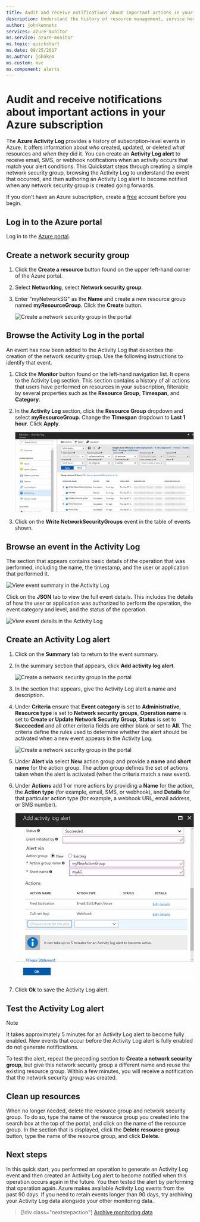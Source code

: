 ```yaml
---
title: Audit and receive notifications about important actions in your Azure subscription
description: Understand the history of resource management, service health, and other subscription activity in the Activity Log, then use an Activity Log alert to receive an email notification when a highly-privileged operation is performed in your subscription.
author: johnkemnetz
services: azure-monitor
ms.service: azure-monitor
ms.topic: quickstart
ms.date: 09/25/2017
ms.author: johnkem
ms.custom: mvc
ms.component: alerts
---
```


# Audit and receive notifications about important actions in your Azure subscription

The **Azure Activity Log** provides a history of subscription-level events in Azure. It offers information about *who* created, updated, or deleted *what* resources and *when* they did it. You can create an **Activity Log alert** to receive email, SMS, or webhook notifications when an activity occurs that match your alert conditions. This Quickstart steps through creating a simple network security group, browsing the Activity Log to understand the event that occurred, and then authoring an Activity Log alert to become notified when any network security group is created going forwards.

If you don't have an Azure subscription, create a [free](https://azure.microsoft.com/free/) account before you begin.

## Log in to the Azure portal

Log in to the [Azure portal](https://portal.azure.com/).

## Create a network security group

1. Click the **Create a resource** button found on the upper left-hand corner of the Azure portal.

2. Select **Networking**, select **Network security group**.

3. Enter "myNetworkSG" as the **Name** and create a new resource group named **myResourceGroup**. Click the **Create** button.

    ![Create a network security group in the portal](./media/monitor-quick-audit-notify-action-in-subscription/create-network-security-group.png)

## Browse the Activity Log in the portal

An event has now been added to the Activity Log that describes the creation of the network security group. Use the following instructions to identify that event.

1. Click the **Monitor** button found on the left-hand navigation list. It opens to the Activity Log section. This section contains a history of all actions that users have performed on resources in your subscription, filterable by several properties such as the **Resource Group**, **Timespan**, and **Category**.

2. In the **Activity Log** section, click the **Resource Group** dropdown and select **myResourceGroup**. Change the **Timespan** dropdown to **Last 1 hour**. Click **Apply**.

    ![Filter the Activity Log](./media/monitor-quick-audit-notify-action-in-subscription/browse-activity-log.png)

3. Click on the **Write NetworkSecurityGroups** event in the table of events shown.

## Browse an event in the Activity Log

The section that appears contains basic details of the operation that was performed, including the name, the timestamp, and the user or application that performed it.

![View event summary in the Activity Log](./media/monitor-quick-audit-notify-action-in-subscription/activity-log-summary.png)

Click on the **JSON** tab to view the full event details. This includes the details of how the user or application was authorized to perform the operation, the event category and level, and the status of the operation.

![View event details in the Activity Log](./media/monitor-quick-audit-notify-action-in-subscription/activity-log-json.png)

## Create an Activity Log alert

1. Click on the **Summary** tab to return to the event summary.

2. In the summary section that appears, click **Add activity log alert**.

    ![Create a network security group in the portal](./media/monitor-quick-audit-notify-action-in-subscription/activity-log-summary.png)

3. In the section that appears, give the Activity Log alert a name and description.

4. Under **Criteria** ensure that **Event category** is set to **Administrative**, **Resource type** is set to **Network security groups**, **Operation name** is set to **Create or Update Network Security Group**, **Status** is set to **Succeeded** and all other criteria fields are either blank or set to **All**. The criteria define the rules used to determine whether the alert should be activated when a new event appears in the Activity Log.

    ![Create a network security group in the portal](./media/monitor-quick-audit-notify-action-in-subscription/activity-log-alert-criteria.png)

5. Under **Alert via** select **New** action group and provide a **name** and **short name** for the action group. The action group defines the set of actions taken when the alert is activated (when the criteria match a new event).

6. Under **Actions** add 1 or more actions by providing a **Name** for the action, the **Action type** (for example, email, SMS, or webhook), and **Details** for that particular action type (for example, a webhook URL, email address, or SMS number).

    ![Create a network security group in the portal](./media/monitor-quick-audit-notify-action-in-subscription/activity-log-alert-actions.png)

7. Click **Ok** to save the Activity Log alert.

## Test the Activity Log alert

> [!NOTE]
> It takes approximately 5 minutes for an Activity Log alert to become fully enabled. New events that occur before the Activity Log alert is fully enabled do not generate notifications.
>
>

To test the alert, repeat the preceding section to **Create a network security group**, but give this network security group a different name and reuse the existing resource group. Within a few minutes, you will receive a notification that the network security group was created.

## Clean up resources

When no longer needed, delete the resource group and network security group. To do so, type the name of the resource group you created into the search box at the top of the portal, and click on the name of the resource group. In the section that is displayed, click the **Delete resource group** button, type the name of the resource group, and click **Delete**.

## Next steps

In this quick start, you performed an operation to generate an Activity Log event and then created an Activity Log alert to become notified when this operation occurs again in the future. You then tested the alert by performing that operation again. Azure makes available Activity Log events from the past 90 days. If you need to retain events longer than 90 days, try archiving your Activity Log data alongside your other monitoring data.

> [!div class="nextstepaction"]
> [Archive monitoring data](./monitor-tutorial-archive-monitoring-data.md)
